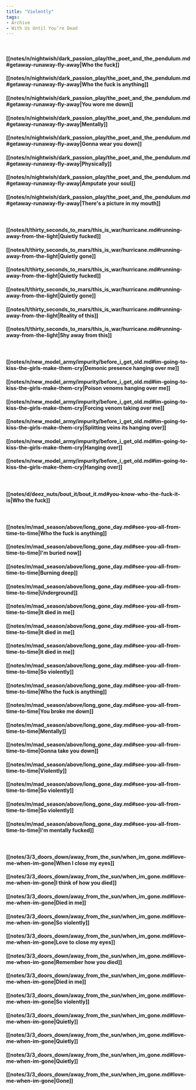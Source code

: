 ```yaml
---
title: "Violently"
tags:
- Archive
- With Us Until You’re Dead
---
```

&nbsp;
#### [[notes/n/nightwish/dark_passion_play/the_poet_and_the_pendulum.md#getaway-runaway-fly-away|Who the fuck]]
#### [[notes/n/nightwish/dark_passion_play/the_poet_and_the_pendulum.md#getaway-runaway-fly-away|Who the fuck is anything]]
#### [[notes/n/nightwish/dark_passion_play/the_poet_and_the_pendulum.md#getaway-runaway-fly-away|You wore me down]]
#### [[notes/n/nightwish/dark_passion_play/the_poet_and_the_pendulum.md#getaway-runaway-fly-away|Mentally]]
#### [[notes/n/nightwish/dark_passion_play/the_poet_and_the_pendulum.md#getaway-runaway-fly-away|Gonna wear you down]]
#### [[notes/n/nightwish/dark_passion_play/the_poet_and_the_pendulum.md#getaway-runaway-fly-away|Physically]]
#### [[notes/n/nightwish/dark_passion_play/the_poet_and_the_pendulum.md#getaway-runaway-fly-away|Amputate your soul]]
#### [[notes/n/nightwish/dark_passion_play/the_poet_and_the_pendulum.md#getaway-runaway-fly-away|There's a picture in my mouth]]
&nbsp;
#### [[notes/t/thirty_seconds_to_mars/this_is_war/hurricane.md#running-away-from-the-light|Quietly fucked]]
#### [[notes/t/thirty_seconds_to_mars/this_is_war/hurricane.md#running-away-from-the-light|Quietly gone]]
#### [[notes/t/thirty_seconds_to_mars/this_is_war/hurricane.md#running-away-from-the-light|Quietly fucked]]
#### [[notes/t/thirty_seconds_to_mars/this_is_war/hurricane.md#running-away-from-the-light|Quietly gone]]
#### [[notes/t/thirty_seconds_to_mars/this_is_war/hurricane.md#running-away-from-the-light|Reality of this]]
#### [[notes/t/thirty_seconds_to_mars/this_is_war/hurricane.md#running-away-from-the-light|Shy away from this]]
&nbsp;
#### [[notes/n/new_model_army/impurity/before_i_get_old.md#im-going-to-kiss-the-girls-make-them-cry|Demonic presence hanging over me]]
#### [[notes/n/new_model_army/impurity/before_i_get_old.md#im-going-to-kiss-the-girls-make-them-cry|Poison venoms hanging over me]]
#### [[notes/n/new_model_army/impurity/before_i_get_old.md#im-going-to-kiss-the-girls-make-them-cry|Forcing venom taking over me]]
#### [[notes/n/new_model_army/impurity/before_i_get_old.md#im-going-to-kiss-the-girls-make-them-cry|Splitting veins its hanging over]]
#### [[notes/n/new_model_army/impurity/before_i_get_old.md#im-going-to-kiss-the-girls-make-them-cry|Hanging over]]
#### [[notes/n/new_model_army/impurity/before_i_get_old.md#im-going-to-kiss-the-girls-make-them-cry|Hanging over]]
&nbsp;
#### [[notes/d/deez_nuts/bout_it/bout_it.md#you-know-who-the-fuck-it-is|Who the fuck]]
&nbsp;
#### [[notes/m/mad_season/above/long_gone_day.md#see-you-all-from-time-to-time|Who the fuck is anything]]
#### [[notes/m/mad_season/above/long_gone_day.md#see-you-all-from-time-to-time|I'm buried now]]
#### [[notes/m/mad_season/above/long_gone_day.md#see-you-all-from-time-to-time|Burning deep]]
#### [[notes/m/mad_season/above/long_gone_day.md#see-you-all-from-time-to-time|Underground]]
#### [[notes/m/mad_season/above/long_gone_day.md#see-you-all-from-time-to-time|It died in me]]
#### [[notes/m/mad_season/above/long_gone_day.md#see-you-all-from-time-to-time|It died in me]]
#### [[notes/m/mad_season/above/long_gone_day.md#see-you-all-from-time-to-time|It died in me]]
#### [[notes/m/mad_season/above/long_gone_day.md#see-you-all-from-time-to-time|So violently]]
#### [[notes/m/mad_season/above/long_gone_day.md#see-you-all-from-time-to-time|Who the fuck is anything]]
#### [[notes/m/mad_season/above/long_gone_day.md#see-you-all-from-time-to-time|You broke me down]]
#### [[notes/m/mad_season/above/long_gone_day.md#see-you-all-from-time-to-time|Mentally]]
#### [[notes/m/mad_season/above/long_gone_day.md#see-you-all-from-time-to-time|Gonna take you down]]
#### [[notes/m/mad_season/above/long_gone_day.md#see-you-all-from-time-to-time|Violently]]
#### [[notes/m/mad_season/above/long_gone_day.md#see-you-all-from-time-to-time|So violently]]
#### [[notes/m/mad_season/above/long_gone_day.md#see-you-all-from-time-to-time|So violently]]
#### [[notes/m/mad_season/above/long_gone_day.md#see-you-all-from-time-to-time|I'm mentally fucked]]
&nbsp;
#### [[notes/3/3_doors_down/away_from_the_sun/when_im_gone.md#love-me-when-im-gone|When I close my eyes]]
#### [[notes/3/3_doors_down/away_from_the_sun/when_im_gone.md#love-me-when-im-gone|I think of how you died]]
#### [[notes/3/3_doors_down/away_from_the_sun/when_im_gone.md#love-me-when-im-gone|Died in me]]
#### [[notes/3/3_doors_down/away_from_the_sun/when_im_gone.md#love-me-when-im-gone|So violently]]
#### [[notes/3/3_doors_down/away_from_the_sun/when_im_gone.md#love-me-when-im-gone|Love to close my eyes]]
#### [[notes/3/3_doors_down/away_from_the_sun/when_im_gone.md#love-me-when-im-gone|Remember how you died]]
#### [[notes/3/3_doors_down/away_from_the_sun/when_im_gone.md#love-me-when-im-gone|Died in me]]
#### [[notes/3/3_doors_down/away_from_the_sun/when_im_gone.md#love-me-when-im-gone|So violently]]
#### [[notes/3/3_doors_down/away_from_the_sun/when_im_gone.md#love-me-when-im-gone|Quietly]]
#### [[notes/3/3_doors_down/away_from_the_sun/when_im_gone.md#love-me-when-im-gone|Quietly]]
#### [[notes/3/3_doors_down/away_from_the_sun/when_im_gone.md#love-me-when-im-gone|Quietly]]
#### [[notes/3/3_doors_down/away_from_the_sun/when_im_gone.md#love-me-when-im-gone|Gone]]
